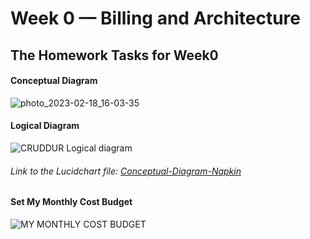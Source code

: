# Week 0 — Billing and Architecture

## The Homework Tasks for Week0
#### Conceptual Diagram


![photo_2023-02-18_16-03-35](https://user-images.githubusercontent.com/46396011/219872928-14399a8f-2b02-4046-ab0b-82e5b8d75108.jpg)

#### Logical Diagram
![CRUDDUR Logical diagram](https://user-images.githubusercontent.com/46396011/219874163-8722a021-f463-4203-81c1-d488e097604d.png)


###### Link to the Lucidchart file: [Conceptual-Diagram-Napkin](https://lucid.app/lucidchart/ceed338e-83aa-4efa-9824-98cf5f44fa84/edit?view_items=w6myFQiTfN0w&invitationId=inv_d96fb264-c957-47c0-825d-bf51da87ce88)

#### Set My Monthly Cost Budget

![MY MONTHLY COST BUDGET](https://user-images.githubusercontent.com/46396011/219874792-ab9fb78b-c9c2-4ce7-9120-4633e56796bd.PNG)

